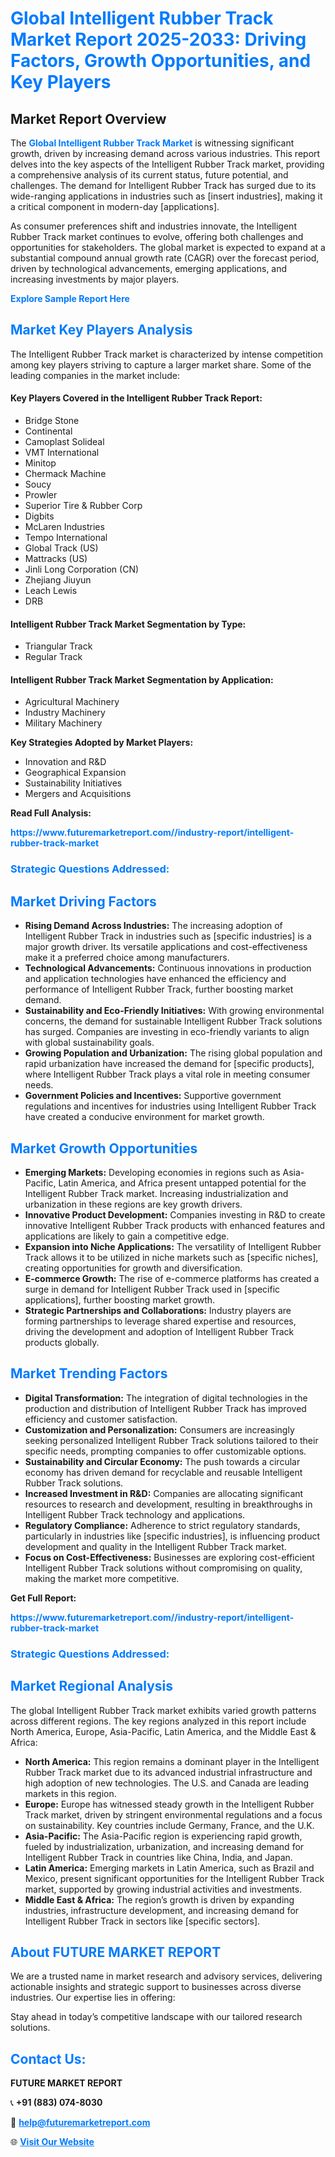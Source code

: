 <h1 style="color: #007BFF;">Global Intelligent Rubber Track Market Report 2025-2033: Driving Factors, Growth Opportunities, and Key Players</h1>

<section id="overview">
<h2>Market Report Overview</h2>
<p>The <a href="https://www.futuremarketreport.com//industry-report/intelligent-rubber-track-market" style="color: #007BFF; text-decoration: none;"><strong>Global Intelligent Rubber Track Market</strong></a> is witnessing significant growth, driven by increasing demand across various industries. This report delves into the key aspects of the Intelligent Rubber Track market, providing a comprehensive analysis of its current status, future potential, and challenges. The demand for Intelligent Rubber Track has surged due to its wide-ranging applications in industries such as [insert industries], making it a critical component in modern-day [applications].</p>
<p>As consumer preferences shift and industries innovate, the Intelligent Rubber Track market continues to evolve, offering both challenges and opportunities for stakeholders. The global market is expected to expand at a substantial compound annual growth rate (CAGR) over the forecast period, driven by technological advancements, emerging applications, and increasing investments by major players.</p>
</section>

<section id="overview">
<p><a href="https://www.futuremarketreport.com//request-sample/reportId=90625" style="color: #007BFF; text-decoration: none;"><strong>Explore Sample Report Here</strong></a></p>
</section>

<section id="key-players">
<h2 style="color: #007BFF;">Market Key Players Analysis</h2>
<p>The Intelligent Rubber Track market is characterized by intense competition among key players striving to capture a larger market share. Some of the leading companies in the market include:</p>
<h4>Key Players Covered in the Intelligent Rubber Track Report:</h4>
<ul><li>Bridge Stone</li><li>Continental</li><li>Camoplast Solideal</li><li>VMT International</li><li>Minitop</li><li>Chermack Machine</li><li>Soucy</li><li>Prowler</li><li>Superior Tire &amp; Rubber Corp</li><li>Digbits</li><li>McLaren Industries</li><li>Tempo International</li><li>Global Track (US)</li><li>Mattracks (US)</li><li>Jinli Long Corporation (CN)</li><li>Zhejiang Jiuyun</li><li>Leach Lewis</li><li>DRB</li></ul>
<h4>Intelligent Rubber Track Market Segmentation by Type:</h4>
<ul><li>Triangular Track</li><li>Regular Track</li></ul>

<h4>Intelligent Rubber Track Market Segmentation by Application:</h4>
<ul><li>Agricultural Machinery</li><li>Industry Machinery</li><li>Military Machinery</li></ul>
<p><strong>Key Strategies Adopted by Market Players:</strong></p>
<ul>
<li>Innovation and R&D</li>
<li>Geographical Expansion</li>
<li>Sustainability Initiatives</li>
<li>Mergers and Acquisitions</li>
</ul>
</section>

<section>
<p><strong>Read Full Analysis: </strong></p><a href="https://www.futuremarketreport.com//industry-report/intelligent-rubber-track-market" style="color: #007BFF; text-decoration: none;"><strong>https://www.futuremarketreport.com//industry-report/intelligent-rubber-track-market</strong></a>
<h3 style="color: #007BFF;">Strategic Questions Addressed:</h3>
</section>

<section id="driving-factors">
<h2 style="color: #007BFF;">Market Driving Factors</h2>
<ul>
<li><strong>Rising Demand Across Industries:</strong> The increasing adoption of Intelligent Rubber Track in industries such as [specific industries] is a major growth driver. Its versatile applications and cost-effectiveness make it a preferred choice among manufacturers.</li>
<li><strong>Technological Advancements:</strong> Continuous innovations in production and application technologies have enhanced the efficiency and performance of Intelligent Rubber Track, further boosting market demand.</li>
<li><strong>Sustainability and Eco-Friendly Initiatives:</strong> With growing environmental concerns, the demand for sustainable Intelligent Rubber Track solutions has surged. Companies are investing in eco-friendly variants to align with global sustainability goals.</li>
<li><strong>Growing Population and Urbanization:</strong> The rising global population and rapid urbanization have increased the demand for [specific products], where Intelligent Rubber Track plays a vital role in meeting consumer needs.</li>
<li><strong>Government Policies and Incentives:</strong> Supportive government regulations and incentives for industries using Intelligent Rubber Track have created a conducive environment for market growth.</li>
</ul>
</section>

<section id="growth-opportunities">
<h2 style="color: #007BFF;">Market Growth Opportunities</h2>
<ul>
<li><strong>Emerging Markets:</strong> Developing economies in regions such as Asia-Pacific, Latin America, and Africa present untapped potential for the Intelligent Rubber Track market. Increasing industrialization and urbanization in these regions are key growth drivers.</li>
<li><strong>Innovative Product Development:</strong> Companies investing in R&D to create innovative Intelligent Rubber Track products with enhanced features and applications are likely to gain a competitive edge.</li>
<li><strong>Expansion into Niche Applications:</strong> The versatility of Intelligent Rubber Track allows it to be utilized in niche markets such as [specific niches], creating opportunities for growth and diversification.</li>
<li><strong>E-commerce Growth:</strong> The rise of e-commerce platforms has created a surge in demand for Intelligent Rubber Track used in [specific applications], further boosting market growth.</li>
<li><strong>Strategic Partnerships and Collaborations:</strong> Industry players are forming partnerships to leverage shared expertise and resources, driving the development and adoption of Intelligent Rubber Track products globally.</li>
</ul>
</section>

<section id="trending-factors">
<h2 style="color: #007BFF;">Market Trending Factors</h2>
<ul>
<li><strong>Digital Transformation:</strong> The integration of digital technologies in the production and distribution of Intelligent Rubber Track has improved efficiency and customer satisfaction.</li>
<li><strong>Customization and Personalization:</strong> Consumers are increasingly seeking personalized Intelligent Rubber Track solutions tailored to their specific needs, prompting companies to offer customizable options.</li>
<li><strong>Sustainability and Circular Economy:</strong> The push towards a circular economy has driven demand for recyclable and reusable Intelligent Rubber Track solutions.</li>
<li><strong>Increased Investment in R&D:</strong> Companies are allocating significant resources to research and development, resulting in breakthroughs in Intelligent Rubber Track technology and applications.</li>
<li><strong>Regulatory Compliance:</strong> Adherence to strict regulatory standards, particularly in industries like [specific industries], is influencing product development and quality in the Intelligent Rubber Track market.</li>
<li><strong>Focus on Cost-Effectiveness:</strong> Businesses are exploring cost-efficient Intelligent Rubber Track solutions without compromising on quality, making the market more competitive.</li>
</ul>
</section>

<section>
<p><strong>Get Full Report: </strong></p><a href="https://www.futuremarketreport.com//industry-report/intelligent-rubber-track-market" style="color: #007BFF; text-decoration: none;"><strong>https://www.futuremarketreport.com//industry-report/intelligent-rubber-track-market</strong></a>
<h3 style="color: #007BFF;">Strategic Questions Addressed:</h3>
</section>


<section id="regional-analysis">
<h2 style="color: #007BFF;">Market Regional Analysis</h2>
<p>The global Intelligent Rubber Track market exhibits varied growth patterns across different regions. The key regions analyzed in this report include North America, Europe, Asia-Pacific, Latin America, and the Middle East & Africa:</p>
<ul>
<li><strong>North America:</strong> This region remains a dominant player in the Intelligent Rubber Track market due to its advanced industrial infrastructure and high adoption of new technologies. The U.S. and Canada are leading markets in this region.</li>
<li><strong>Europe:</strong> Europe has witnessed steady growth in the Intelligent Rubber Track market, driven by stringent environmental regulations and a focus on sustainability. Key countries include Germany, France, and the U.K.</li>
<li><strong>Asia-Pacific:</strong> The Asia-Pacific region is experiencing rapid growth, fueled by industrialization, urbanization, and increasing demand for Intelligent Rubber Track in countries like China, India, and Japan.</li>
<li><strong>Latin America:</strong> Emerging markets in Latin America, such as Brazil and Mexico, present significant opportunities for the Intelligent Rubber Track market, supported by growing industrial activities and investments.</li>
<li><strong>Middle East & Africa:</strong> The region’s growth is driven by expanding industries, infrastructure development, and increasing demand for Intelligent Rubber Track in sectors like [specific sectors].</li>
</ul>
</section>

<footer>
<h2 style="color: #007BFF;">About FUTURE MARKET REPORT</h2>
<p>We are a trusted name in market research and advisory services, delivering actionable insights and strategic support to businesses across diverse industries. Our expertise lies in offering:</p>

<p>Stay ahead in today’s competitive landscape with our tailored research solutions.</p>

<h2 style="color: #007BFF;">Contact Us:</h2>
<p><strong>FUTURE MARKET REPORT</strong></p>
<p>📞 <strong>+91 (883) 074-8030</strong></p>
<p>📧 <strong><a href="mailto:help@futuremarketreport.com" style="color: #007BFF;">help@futuremarketreport.com</a></strong></p>
<p>🌐 <strong><a href="https://www.futuremarketreport.com/" style="color: #007BFF;">Visit Our Website</a></strong></p>
</footer>